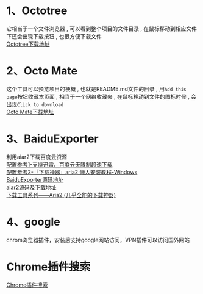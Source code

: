 # 1、Octotree
它相当于一个文件浏览器 , 可以看到整个项目的文件目录 , 在鼠标移动到相应文件下还会出现下载按钮 , 也很方便下载文件<br>
[Octotree下载地址](https://www.crx4chrome.com/extensions/bkhaagjahfmjljalopjnoealnfndnagc/)
# 2、Octo Mate
这个工具可以预览项目的梗概 , 也就是README.md文件的目录 , 用`Add this page`按钮收藏本页面 , 相当于一个网络收藏夹 , 在鼠标移动到文件的图标时候 , 会出现`Click to download`<br>
[Octo Mate下载地址](https://www.crx4chrome.com/crx/1150/)
# 3、BaiduExporter
利用aiar2下载百度云资源<br>
[配置参考1-支持迅雷、百度云无限制超速下载](https://github.com/itgoyo/Aria2)<br>
[配置参考2-「下载神器」aria2 懒人安装教程-Windows](https://www.appinn.com/aria2-in-windows-setup/)<br>
[BaiduExporter源码地址](https://github.com/acgotaku/BaiduExporter)<br>
[aiar2源码及下载地址](https://github.com/aria2/aria2/releases)<br>
[下载工具系列——Aria2 (几乎全能的下载神器)](http://www.senra.me/awesome-downloader-series-aria2-almost-the-best-all-platform-downloader/)
# 4、google
chrom浏览器插件，安装后支持google网站访问，VPN插件可以访问国外网站
# Chrome插件搜索
[Chrome插件搜索](https://www.crx4chrome.com/)

